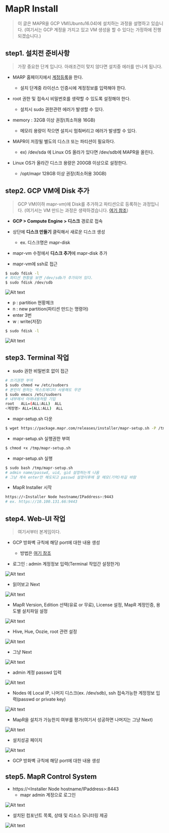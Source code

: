 # MapR Install


> 이 글은 MAPR을 GCP VM(Ubuntu16.04)에 설치하는 과정을 설명하고 있습니다.
> (여기서는 GCP 계정을 가지고 있고 VM 생성을 할 수 있다는 가정하에 진행되겠습니다.)


## step1. 설치전 준비사항

> 가장 중요한 단계 입니다. 아래조건이 맞지 않다면 설치중 에러를 만나게 됩니다.

- MARP 홈페이지에서 [계정등록](https://mapr.com/user/register/)을 한다.
	- 설치 단계중 라이선스 인증시에 계정정보를 입력해야 한다.

- root 권한 및 접속시 비밀번호를 생략할 수 있도록 설정해야 한다.
	-  설치시 sudo 권한관련 에러가 발생할 수 있다.

- memory : 32GB 이상 권장(최소허용 16GB)
	- 메모리 용량이 작으면 설치시 멈춰버리고 에러가 발생할 수 있다.

- MAPR이 저장될 별도의 디스크 또는 파티션이 필요하다.
	- ex) /dev/sda 에 Linux OS 올라가 있다면 /dev/sdb에 MAPR을 올린다.

- Linux OS가 올라간 디스크 용량은 200GB 이상으로 설정한다.
	- /opt/mapr 128GB 이상 권장(최소허용 30GB)


## step2. GCP VM에 Disk 추가

> GCP VM(이하 mapr-vm)에 Disk를 추가하고 파티션으로 등록하는 과정입니다. 
> (여기서는 VM 만드는 과정은 생략하겠습니다. [여기 참조](https://cloud.google.com/compute/docs/quickstart-linux?hl=ko))

- **GCP > Compute Engine > 디스크** 경로로 접속

- 상단에 **디스크 만들기** 클릭해서 새로운 디스크 생성
	- ex. 디스크명은 mapr-disk

- mapr-vm 수정에서 **디스크 추가**에 mapr-disk 추가

- mapr-vm에 ssh로 접근

```bash
$ sudo fdisk -l 
# 파티션 현황을 보면 /dev/sdb가 추가되어 있다.
$ sudo fdisk /dev/sdb
```

![Alt text](./img/screen01.png)

- p : partition 현황체크
- n : new partition(파티션 만드는 명령어)
- enter 3번
- w : write(저장)

```bash
$ sudo fdisk -l
```

![Alt text](./img/screen02.png)


## step3. Terminal 작업

- sudo 권한 비밀번호 없이 접근

```bash
# 쓰기권한 부여
$ sudo chmod +w /etc/sudoers
# 본인이 원하는 텍스트에디터 사용해도 무관
$ sudo emacs /etc/sudoers
# 내부에서 아래내용처럼 기입
root   ALL=(ALL:ALL)  ALL
<계정명> ALL=(ALL:ALL)  ALL
```

- mapr-setup.sh 다운

```bash
$ wget https://package.mapr.com/releases/installer/mapr-setup.sh -P /tmp
```

- mapr-setup.sh 실행권한 부여

```bash
$ chmod +x /tmp/mapr-setup.sh
```

- mapr-setup.sh 실행

```bash
$ sudo bash /tmp/mapr-setup.sh
# admin name/passwd, uid, gid 설정하는게 나옴
# 그냥 계속 enter만 해도되고 passwd 설정이후에 잘 메모(기억)하길 바람
```

- MapR Installer 시작

```bash
https://<Installer Node hostname/IPaddress>:9443
# ex. https://10.100.131.66:9443
```


## step4. Web-UI 작업

> 여기서부터 본게임이다. 

- GCP 방화벽 규칙에 해당 port에 대한 내용 생성
	-	방법은 [여기 참조](http://gusrb.tistory.com/50)


- 로그인 : admin 계정정보 입력(Terminal 작업간 설정한거)

![Alt text](./img/screen03.png)

- 읽어보고 Next

![Alt text](./img/screen04.png)

- MapR Version, Edition 선택(유료 or 무료), License 설정, MapR 계정인증, 용도별 설치파일 설정

![Alt text](./img/screen05.png)

- Hive, Hue, Oozie, root 관련 설정

![Alt text](./img/screen06.png)

- 그냥 Next

![Alt text](./img/screen07.png)

- admin 계정 passwd 입력

![Alt text](./img/screen08.png)

- Nodes 에 Local IP,  나머지 디스크(ex. /dev/sdb), ssh 접속가능한 계정정보 입력(passwd or private key)

![Alt text](./img/screen09.png)

- MapR을 설치가 가능한지 여부를 평가(여기서 성공하면 나머지는 그냥 Next)

![Alt text](./img/screen10.png)

- 설치성공 페이지

![Alt text](./img/screen11.png)

- GCP 방화벽 규칙에 해당 port에 대한 내용 생성


## step5. MapR Control System

- https://<Installer Node hostname/IPaddress>:8443
	- mapr admin 계정으로 로그인

![Alt text](./img/screen12.png)

- 설치된 컴포넌트 목록, 상태 및 리소스 모니터링 제공

![Alt text](./img/screen13.png)
